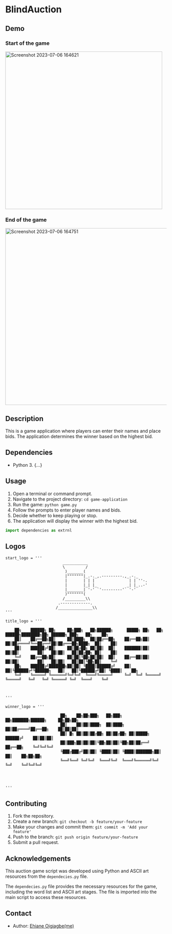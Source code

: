 

# BlindAuction

## Demo
### Start of the game
<img width="490" alt="Screenshot 2023-07-06 164621" src="https://github.com/Ehiane/100_days_of_code_in_python-Projects/assets/79903725/20202847-f1e8-4835-bdd3-5a7b004d5593">


### End of the game
<img width="550" alt="Screenshot 2023-07-06 164751" src="https://github.com/Ehiane/100_days_of_code_in_python-Projects/assets/79903725/933f0c68-116a-4766-8b08-0afdef6fd33c">



## Description
This is a game application where players can enter their names and place bids. The application determines the winner based on the highest bid.

## Dependencies
- Python 3. {...}



## Usage
1. Open a terminal or command prompt.
2. Navigate to the project directory: `cd game-application`
3. Run the game: `python game.py`
4. Follow the prompts to enter player names and bids.
5. Decide whether to keep playing or stop.
6. The application will display the winner with the highest bid.


```python
import dependencies as extrnl
```

## Logos

```
start_logo = '''
                         ___________
                         \         /
                          )_______(
                          |"""""""|_.-._,.---------.,_.-._
                          |       | | |               | | ''-.
                          |       |_| |_             _| |_..-'
                          |_______| '-' `'---------'` '-'
                          )"""""""(
                         /_________\\
                       .-------------.
                      /_______________\\
'''
```

```
title_logo = '''

    ██╗    ██████╗ ██╗     ██╗███╗   ██╗██████╗      █████╗ ██╗   ██╗ ██████╗████████╗██╗ ██████╗ ███╗   ██╗    ██╗
    ██║    ██╔══██╗██║     ██║████╗  ██║██╔══██╗    ██╔══██╗██║   ██║██╔════╝╚══██╔══╝██║██╔═══██╗████╗  ██║    ██║
    ██║    ██████╔╝██║     ██║██╔██╗ ██║██║  ██║    ███████║██║   ██║██║        ██║   ██║██║   ██║██╔██╗ ██║    ██║
    ╚═╝    ██╔══██╗██║     ██║██║╚██╗██║██║  ██║    ██╔══██║██║   ██║██║        ██║   ██║██║   ██║██║╚██╗██║    ╚═╝
    ██╗    ██████╔╝███████╗██║██║ ╚████║██████╔╝    ██║  ██║╚██████╔╝╚██████╗   ██║   ██║╚██████╔╝██║ ╚████║    ██╗
    ╚═╝    ╚═════╝ ╚══════╝╚═╝╚═╝  ╚═══╝╚═════╝     ╚═╝  ╚═╝ ╚═════╝  ╚═════╝   ╚═╝   ╚═╝ ╚═════╝ ╚═╝  ╚═══╝    ╚═╝
                                                                                                                
                                                                                         
                                                                                         
'''
```

```
winner_logo = '''
                        
                        ██╗    ██╗██╗███╗   ██╗███╗   ██╗███████╗██████╗     ██╗██╗██╗
                        ██║    ██║██║████╗  ██║████╗  ██║██╔════╝██╔══██╗    ██║██║██║
                        ██║ █╗ ██║██║██╔██╗ ██║██╔██╗ ██║█████╗  ██████╔╝    ██║██║██║
                        ██║███╗██║██║██║╚██╗██║██║╚██╗██║██╔══╝  ██╔══██╗    ╚═╝╚═╝╚═╝
                        ╚███╔███╔╝██║██║ ╚████║██║ ╚████║███████╗██║  ██║    ██╗██╗██╗
                        ╚══╝╚══╝ ╚═╝╚═╝  ╚═══╝╚═╝  ╚═══╝╚══════╝╚═╝  ╚═╝    ╚═╝╚═╝╚═╝
                                                                                    
    
                                                                                                 

'''
```

## Contributing
1. Fork the repository.
2. Create a new branch: `git checkout -b feature/your-feature`
3. Make your changes and commit them: `git commit -m 'Add your feature'`
4. Push to the branch: `git push origin feature/your-feature`
5. Submit a pull request.


## Acknowledgements
This auction game script was developed using Python and ASCII art resources from the `dependecies.py` file.

The `dependecies.py` file provides the necessary resources for the game, including the word list and ASCII art stages. The file is imported into the main script to access these resources.


## Contact
- Author: [Ehiane Oigiagbe(me)](https://github.com/ehiane)
